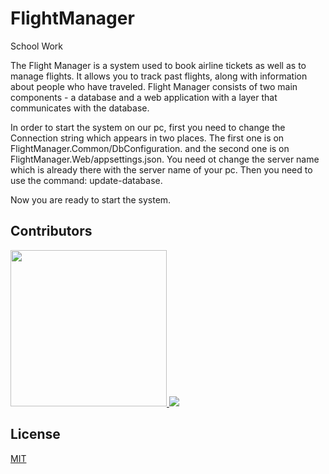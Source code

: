 # FlightManager
School Work

The Flight Manager is a system used to book airline tickets as well as to manage flights. It allows you to track past flights, along with information about people who have traveled.
Flight Manager consists of two main components - a database and a web application with a layer that communicates with the database.

In order to start the system on our pc, first you need to change the Connection string which appears in two places. The first one is on FlightManager.Common/DbConfiguration. and the second one is on FlightManager.Web/appsettings.json. You need ot change the server name which is already there with the server name of your pc. Then you need to use the command: update-database.

Now you are ready to start the system.
## Contributors
<a href="https://github.com/margaritovamariya/FlightsManager/graphs/contributors)">
  <img style="width:250px;height:250px;" src="https://avatars.githubusercontent.com/u/60791605?v=4">
</a>
<a href="https://github.com/margaritovamariya/FlightsManager/graphs/contributors)">
  <img src="https://avatars.githubusercontent.com/u/61647664?s=60&v=4">
</a>




## License 
[MIT](https://choosealicense.com/licenses/mit/)
